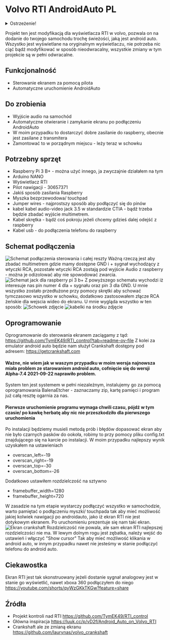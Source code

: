 # Volvo RTI AndroidAuto PL
<details><summary>Ostrzeżenie!</summary>Wszelkie modyfikacje wprowadzasz na własną odpowiedzialność. Nie odpowiadam za uszkodzenia mienia podczas prac, jak i również za późniejsze działanie!</details>

Projekt ten jest modyfikacją dla wyświetlacza RTI w volvo, pozwala on na dodanie do twojego samochodu trochę świeżości, jaką jest android auto. Wszystko jest wyświetlane na oryginalnym wyświetlaczu, nie potrzeba nic ciąć bądź modyfikować w sposób nieodwracalny, wszystkie zmiany w tym projekcie są w pełni odwracalne.

## Funkcjonalność
- Sterowanie ekranem za pomocą pilota
- Automatyczne uruchomienie AndroidAuto
## Do zrobienia
- Wyjście audio na samochód
- Automatyczne otwieranie i zamykanie ekranu po podłączeniu AndroidAuto
- W moim przypadku to dostarczyć dobre zasilanie do raspberry, obecnie jest zasilane z transmitera
- Zamontować to w porządnym miejscu - leży teraz w schowku
## Potrzebny sprzęt
- Raspberry Pi 3 B+ - można użyć innego, ja zwyczajnie działałem na tym
- Arduino NANO
- Wyświetlacz RTI
- Pilot nawigacji - 30657371
- Jakiś sposób zasilania Raspberry
- Myszka bezprzewodowa/ touchpad
- Jumper wires - najprostszy sposób aby podłączyć się do pinów
- kabel kabel audio-video jack 3.5 w standardzie CTIA - bądź trzeba będzie zbadać wyjście multimetrem.
- Kabel skrętka - bądź coś pokroju jeżeli chcemy gdzieś dalej odejść z raspberry
- Kabel usb - do podłączenia telefonu do raspberry

## Schemat podłączenia
![Schemat podłączenia sterowania i całej reszty](https://github.com/UFO753/VolvoRTIAndroidAutoPL/blob/main/pics/diagram%20pod%C5%82%C4%85czenia.png?raw=true)
Ważną rzeczą jest aby zbadać multimetrem gdzie mamy dostępne GND i + sygnał wychodzący z wtyczki RCA, pozostałe wtyczki RCA zostają pod wyjście Audio z raspberry - można je odizolować aby nie spowodować zwarcia. 
![Schemat jack dla raspberry pi 3 b+](https://github.com/UFO753/VolvoRTIAndroidAutoPL/blob/main/pics/Model-B-Plus-Audio-Video-Jack-Diagram.png?raw=true)
Z powyższego schematu wychodzi iż interesuje nas pin numer 4 dla + sygnału oraz pin 3 dla GND. 
U mnie wszystko zostało przedłużone przy pomocy skrętki aby schować tymczasowo wszystko w schowku, dodatkowo zastosowałem złącze RCA żeńskie dla wejscia wideo do ekranu. 
U mnie wygląda wszystko w ten sposób: 
![Schowek zdjęcie](https://github.com/UFO753/VolvoRTIAndroidAutoPL/blob/main/pics/IMG_20240717_184416.jpg?raw=true)
![kabelki na środku zdjęcie](https://github.com/UFO753/VolvoRTIAndroidAutoPL/blob/main/pics/IMG_20240717_184500.jpg?raw=true)
## Oprogramowanie
Oprogramowanie do sterowania ekranem zaciągamy z tąd: https://github.com/TymEK49/RTI_control?tab=readme-ov-file
Z kolei za emulator android auto będzie nam służył Crankshaft dostępny pod adresem: https://getcrankshaft.com
#### Ważne, nie wiem jak w waszym przypadku w moim wersja najnowsza miała problem ze starowaniem android auto, cofnięcie się do wersji Alpha-7.4 2021-09-22 naprawiło problem.
System ten jest systemem w pełni niezależnym, instalujemy go za pomocą oprogramowania BalenaEtcher - zaznaczamy zip, kartę pamięci i program już całą resztę ogarnia za nas. 
#### Pierwsze uruchomienie programu wymaga chwili czasu, pójdź w tym czasie/ po kawkę herbatę aby nic nie przeszkodziło dla pierwszego uruchomienia
Po instalacji będziemy musieli metodą prób i błędów dopasować ekran aby nie było czarnych pasków do ookoła, robimy to przy pomocy pliku config.txt znajdującego się na karcie po instalacji. W moim przypadku najlepszy wynik uzyskałem na ustawieniach 
- overscan_left=-19
- overscan_right=-19
- overscan_top=-30
- overscan_bottom=-26

Dodatkowo ustawiłem rozdzielczość na sztywno
- framebuffer_width=1280
- framebuffer_height=720

W zasadzie na tym etapie wystarczy podłączyć wszystko w samochodzie, warto pamiętać o podłączeniu myszki/ touchpada tak aby mieć możliwość jakiej kolwiek nawigacji po androidauto, jako iż ekran RTI nie jest dotykowym ekranem. Po uruchomieniu prezentuje się nam taki ekran. 
![Ekran crankshaft](https://github.com/UFO753/VolvoRTIAndroidAutoPL/blob/main/pics/IMG_20240717_193846.jpg?raw=true)
Rozdzielczość nie powala, ale sam ekran RTI najlepszej rozdzielczości nie ma.
W lewym dolnym rogu jest zębatka, należy wejść do ustawień i włączyć "Show cursor" Tak aby mieć możliwość klikania w android auto, w innym przypadku nawet nie jesteśmy w stanie podłączyć telefonu do android auto.



## Ciekawostka
Ekran RTI jest tak skonstruowany jeżeli dostanie sygnał analogowy jest w stanie go wyświetlić, nawet xboxa 360 podłączyłem do niego 
https://youtube.com/shorts/qyWzGKkTKGw?feature=share
## Źródła
- Projekt kontroli nad RTI https://github.com/TymEK49/RTI_control
- Główna inspiracja https://luuk.cc/p/vD2f/Android_Auto_on_Volvo_RTI
- Crankshaft ale ze zmianą ekranu https://github.com/laurynas/volvo_crankshaft
